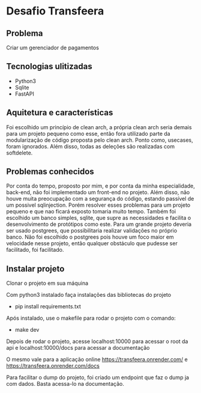 # Desafio Transfeera

## Problema
Criar um gerenciador de pagamentos

##  Tecnologias ulitizadas
- Python3
- Sqlite
- FastAPI

## Aquitetura e características
Foi escolhido um princípio de clean arch, a própria clean arch seria demais para um projeto pequeno como esse, então fora utilizado parte da modularização de código proposta pelo clean arch. Ponto como, usecases, foram ignorados. Além disso, todas as deleções são realizadas com softdelete.


## Problemas conhecidos
Por conta do tempo, proposto por mim, e por conta da minha especialidade, back-end, não foi implementado um front-end no projeto. Além disso, não houve muita preocupação com a segurança do código, estando passível de um possivel sqlinjection. Porém resolver esses problemas para um projeto pequeno e que nao ficará exposto tomaria muito tempo. Também foi escolhido um banco simples, sqlite, que supre as necessidades e facilita o desenvolvimento de protótipos como este. Para um grande projeto deveria ser usado postgrees, que possibilitaria realizar validações no próprio banco. Não foi escolhido o postgrees pois houve um foco maior em velocidade nesse projeto, então qualquer obstáculo que pudesse ser facilitado, foi facilitado.


## Instalar projeto
Clonar o projeto em sua máquina

Com python3 instalado faça instalações das bibliotecas do projeto

- pip install requirements.txt

Após instalado, use o makefile para rodar o projeto com o comando:

- make dev

Depois de rodar o projeto, acesse localhost:10000 para acessar o root da api e localhost:10000/docs para acessar a documentação

O mesmo vale para a aplicação online https://transfeera.onrender.com/ e https://transfeera.onrender.com/docs

Para facilitar o dump do projeto, foi criado um endpoint que faz o dump ja com dados. Basta acessa-lo na documentação.

